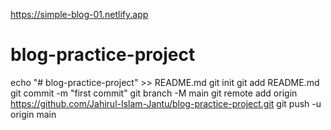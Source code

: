 https://simple-blog-01.netlify.app

# blog-practice-project

echo "# blog-practice-project" >> README.md
git init
git add README.md
git commit -m "first commit"
git branch -M main
git remote add origin https://github.com/Jahirul-Islam-Jantu/blog-practice-project.git
git push -u origin main
